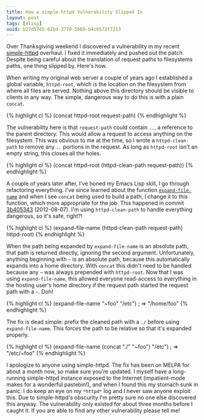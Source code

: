 ```yaml
---
title: How a simple-httpd Vulnerability Slipped In
layout: post
tags: [elisp]
uuid: b27d5765-62bd-3770-5b69-b4c0572f7213
---
```


Over Thanksgiving weekend I discovered a vulnerability in my recent
[simple-httpd][simple-http] overhaul. I fixed it immediately and
pushed out the patch. Despite being careful about the translation of
request paths to filesystems paths, one thing slipped by. Here's how.

When writing my original web server a couple of years ago I
established a global variable, `httpd-root`, which is the location on
the filesystem from where all files are served. Nothing above this
directory should be visible to clients in any way. The simple,
dangerous way to do this is with a plain `concat`.

{% highlight cl %}
(concat httpd-root request-path)
{% endhighlight %}

The vulnerability here is that `request-path` could contain `..`, a
reference to the parent directory. This would allow a request to
access anything on the filesystem. This was obvious to me at the time,
so I wrote a `httpd-clean-path` to remove any `..` portions in the
request. As long as `httpd-root` isn't an empty string, this closes
all the holes.

{% highlight cl %}
(concat httpd-root (httpd-clean-path request-path))
{% endhighlight %}

A couple of years later after, I've honed my Emacs Lisp skill, I go
through refactoring everything. I've since learned about the function
[`expand-file-name`][expand-file-name] and when I see `concat` being
used to build a path, I change it to this function, which more
appropriate for the job. This happened in commit [3b405343][3b405343]
(2012-08-07). I'm using `httpd-clean-path` to handle everything
dangerous, so it's safe, right?!

{% highlight cl %}
(expand-file-name (httpd-clean-path request-path) httpd-root)
{% endhighlight %}

When the path being expanded by `expand-file-name` is an absolute
path, that path is returned directly, ignoring the second
argument. Unfortunately, anything beginning with `~` is an absolute
path, because this automatically expands into a home directory. With
`concat` this didn't need to be handled because any `~` was always
prepended with `httpd-root`. Now that I was using `expand-file-name`,
this allowed everyone read-access to everything in the hosting user's
home directory if the request path started the request path with a
`~`. Doh!

{% highlight cl %}
(expand-file-name "~foo" "/etc")  ; => "/home/foo"
{% endhighlight %}

The fix is dead simple: prefix the cleaned path with a `./` before
using `expand-file-name`. This forces the path to be relative so that
it's expanded properly.

{% highlight cl %}
(expand-file-name (concat "./" "~foo") "/etc")  ; => "/etc/~foo"
{% endhighlight %}

I apologize to anyone using simple-httpd. The fix has been on MELPA
for about a month now, so make sure you're updated. I myself have a
long-running simple-httpd instance exposed to the Internet
(impatient-mode makes for a wonderful pastebin!), and when I found
this my stomach sunk in panic. I do keep an eye on my `*httpd*` log
and I never saw anyone exploit this. Due to simple-httpd's obscurity
I'm pretty sure no one else discovered this anyway. The vulnerability
only existed for about three months before I caught it. If you are
able to find any other vulnerability please tell me!


[simple-http]: http://nullprogram.com/blog/2012/08/20/
[expand-file-name]: http://www.gnu.org/software/emacs/manual/html_node/elisp/File-Name-Expansion.html
[3b405343]: https://github.com/skeeto/emacs-http-server/commit/3b405343977df26eee6706a9a4d244e92d695fd5
